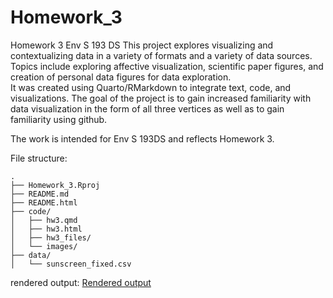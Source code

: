 # Homework_3
Homework 3 Env S 193 DS 
This project explores visualizing and contextualizing data in a variety of formats and a variety of data sources. Topics include exploring affective visualization, scientific paper figures, and creation of personal data figures for data exploration.  
It was created using Quarto/RMarkdown to integrate text, code, and visualizations. The goal of the project is to gain increased familiarity with data visualization in the form of all three vertices as well as to gain familiarity using github.

The work is intended for Env S 193DS  and reflects Homework 3.


File structure:

```
.
├── Homework_3.Rproj          
├── README.md                
├── README.html                
├── code/                      
│   ├── hw3.qmd                
│   ├── hw3.html               
│   ├── hw3_files/             
│   └── images/                
├── data/                      
│   └── sunscreen_fixed.csv    
```

rendered output:
[Rendered output](https://github.com/nathanseaway/Homework_3/blob/main/code/hw3.html)



